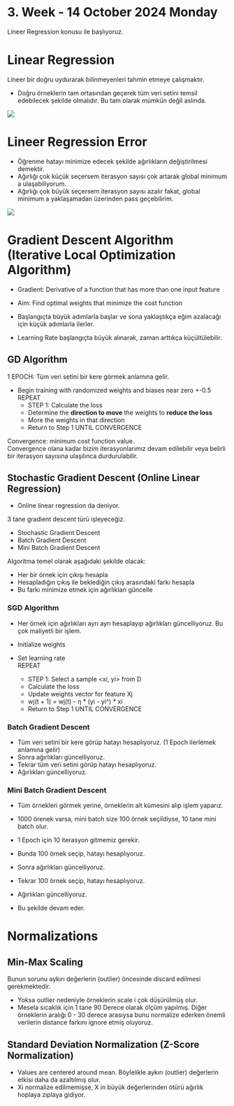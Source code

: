 # 3. Week - 14 October 2024 Monday

Lineer Regression konusu ile başlıyoruz.

# Linear Regression
Lineer bir doğru uydurarak bilinmeyenleri tahmin etmeye çalışmaktır.
* Doğru örneklerin tam ortasından geçerek tüm veri setini temsil edebilecek şekilde olmalıdır. Bu tam olarak mümkün değil aslında.

![](https://media.geeksforgeeks.org/wp-content/uploads/20231129130431/11111111.png)

# Lineer Regression Error

* Öğrenme hatayı minimize edecek şekilde ağırlıkların değiştirilmesi demektir.
* Ağırlığı çok küçük seçersem iterasyon sayısı çok artarak global minimum a ulaşabiliyorum.
* Ağırlığı çok büyük seçersem iterasyon sayısı azalır fakat, global minimum a yaklaşamadan üzerinden pass geçebilirim.

![](https://miro.medium.com/v2/resize:fit:1400/1*tQTcGTLZqnI5rp3JYO_4NA.png)

# Gradient Descent Algorithm (Iterative Local Optimization Algorithm)

* Gradient: Derivative of a function that has more than one input feature
* Aim: Find optimal weights that minimize the cost function
* Başlangıçta büyük adımlarla başlar ve sona yaklaştıkça eğim azalacağı için küçük adımlarla ilerler.

* Learning Rate başlangıçta büyük alınarak, zaman arttıkça küçültülebilir.

## GD Algorithm
1 EPOCH: Tüm veri setini bir kere görmek anlamına gelir.

* Begin training with randomized weights and biases near zero +-0.5
   REPEAT
    * STEP 1: Calculate the loss
    * Determine the **direction to move** the weights to **reduce the loss**
    * More the weights in that direction
    * Return to Step 1 UNTIL CONVERGENCE

Convergence: minimum cost function value.  
Convergence olana kadar bizim iterasyonlarımız devam edilebilir veya belirli bir iterasyon sayısına ulaşılınca durdurulabilir.

## Stochastic Gradient Descent (Online Linear Regression)
* Online linear regression da deniyor.

3 tane gradient descent türü işleyeceğiz.
* Stochastic Gradient Descent
* Batch Gradient Descent
* Mini Batch Gradient Descent

Algoritma temel olarak aşağıdaki şekilde olacak:
* Her bir örnek için çıkışı hesapla
* Hesapladığın çıkış ile beklediğin çıkış arasındaki farkı hesapla
* Bu farkı minimize etmek için ağırlıkları güncelle

### SGD Algorithm

* Her örnek için ağırlıkları ayrı ayrı hesaplayıp ağırlıkları güncelliyoruz. Bu çok maliyetli bir işlem.

* Initialize weights
* Set learning rate  
  REPEAT
    * STEP 1: Select a sample <xi, yi> from D
    * Calculate the loss
    * Update weights vector for feature Xj
    * wj(t + 1) = wj(t) - η * (yi - yi^) * xi
    * Return to Step 1 UNTIL CONVERGENCE

### Batch Gradient Descent

* Tüm veri setini bir kere görüp hatayı hesaplıyoruz. (1 Epoch ilerlemek anlamına gelir)
* Sonra ağırlıkları güncelliyoruz.
* Tekrar tüm veri setini görüp hatayı hesaplıyoruz.
* Ağırlıkları güncelliyoruz.

### Mini Batch Gradient Descent
* Tüm örnekleri görmek yerine, örneklerin alt kümesini alıp işlem yaparız.
* 1000 örenek varsa, mini batch size 100 örnek seçildiyse, 10 tane mini batch olur.
* 1 Epoch için 10 iterasyon gitmemiz gerekir.

* Bunda 100 örnek seçip, hatayı hesaplıyoruz.
* Sonra ağırlıkları güncelliyoruz.
* Tekrar 100 örnek seçip, hatayı hesaplıyoruz.
* Ağırlıkları güncelliyoruz.
* Bu şekilde devam eder.

# Normalizations

## Min-Max Scaling
Bunun sorunu aykırı değerlerin (outlier) öncesinde discard edilmesi gerekmektedir.
* Yoksa outlier nedeniyle örneklerin scale i çok düşürülmüş olur.
* Mesela sıcaklık için 1 tane 90 Derece olarak ölçüm yapılmış. Diğer örneklerin aralığı 0 - 30 derece arasıysa bunu normalize ederken önemli verilerin distance farkını ignore etmiş oluyoruz.

## Standard Deviation Normalization (Z-Score Normalization)
* Values are centered around mean. Böylelikle aykırı (outlier) değerlerin etkisi daha da azaltılmış olur. 
* Xi normalize edilmemişse, X in büyük değerlerinden ötürü ağırlık hoplaya zıplaya gidiyor.
